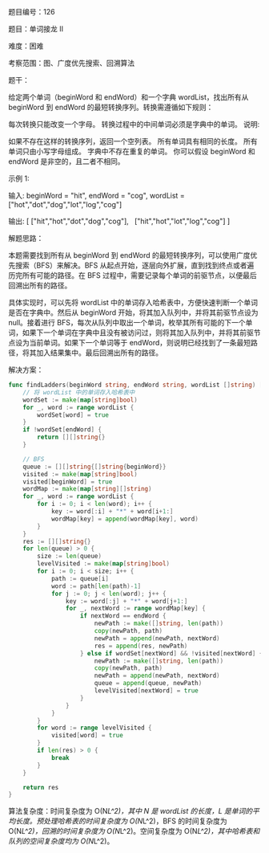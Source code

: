 题目编号：126

题目：单词接龙 II

难度：困难

考察范围：图、广度优先搜索、回溯算法

题干：

给定两个单词（beginWord 和 endWord）和一个字典 wordList，找出所有从 beginWord 到 endWord 的最短转换序列。转换需遵循如下规则：

每次转换只能改变一个字母。
转换过程中的中间单词必须是字典中的单词。
说明:

如果不存在这样的转换序列，返回一个空列表。
所有单词具有相同的长度。
所有单词只由小写字母组成。
字典中不存在重复的单词。
你可以假设 beginWord 和 endWord 是非空的，且二者不相同。

示例 1:

输入:
beginWord = "hit",
endWord = "cog",
wordList = ["hot","dot","dog","lot","log","cog"]

输出:
[
  ["hit","hot","dot","dog","cog"],
  ["hit","hot","lot","log","cog"]
]

解题思路：

本题需要找到所有从 beginWord 到 endWord 的最短转换序列，可以使用广度优先搜索（BFS）来解决。BFS 从起点开始，逐层向外扩展，直到找到终点或者遍历完所有可能的路径。在 BFS 过程中，需要记录每个单词的前驱节点，以便最后回溯出所有的路径。

具体实现时，可以先将 wordList 中的单词存入哈希表中，方便快速判断一个单词是否在字典中。然后从 beginWord 开始，将其加入队列中，并将其前驱节点设为 null。接着进行 BFS，每次从队列中取出一个单词，枚举其所有可能的下一个单词，如果下一个单词在字典中且没有被访问过，则将其加入队列中，并将其前驱节点设为当前单词。如果下一个单词等于 endWord，则说明已经找到了一条最短路径，将其加入结果集中。最后回溯出所有的路径。

解决方案：

```go
func findLadders(beginWord string, endWord string, wordList []string) [][]string {
    // 将 wordList 中的单词存入哈希表中
    wordSet := make(map[string]bool)
    for _, word := range wordList {
        wordSet[word] = true
    }
    if !wordSet[endWord] {
        return [][]string{}
    }

    // BFS
    queue := [][]string{[]string{beginWord}}
    visited := make(map[string]bool)
    visited[beginWord] = true
    wordMap := make(map[string][]string)
    for _, word := range wordList {
        for i := 0; i < len(word); i++ {
            key := word[:i] + "*" + word[i+1:]
            wordMap[key] = append(wordMap[key], word)
        }
    }
    res := [][]string{}
    for len(queue) > 0 {
        size := len(queue)
        levelVisited := make(map[string]bool)
        for i := 0; i < size; i++ {
            path := queue[i]
            word := path[len(path)-1]
            for j := 0; j < len(word); j++ {
                key := word[:j] + "*" + word[j+1:]
                for _, nextWord := range wordMap[key] {
                    if nextWord == endWord {
                        newPath := make([]string, len(path))
                        copy(newPath, path)
                        newPath = append(newPath, nextWord)
                        res = append(res, newPath)
                    } else if wordSet[nextWord] && !visited[nextWord] {
                        newPath := make([]string, len(path))
                        copy(newPath, path)
                        newPath = append(newPath, nextWord)
                        queue = append(queue, newPath)
                        levelVisited[nextWord] = true
                    }
                }
            }
        }
        for word := range levelVisited {
            visited[word] = true
        }
        if len(res) > 0 {
            break
        }
    }

    return res
}
```

算法复杂度：时间复杂度为 O(N*L^2)，其中 N 是 wordList 的长度，L 是单词的平均长度。预处理哈希表的时间复杂度为 O(N*L^2)，BFS 的时间复杂度为 O(N*L^2)，回溯的时间复杂度为 O(N*L^2)。空间复杂度为 O(N*L^2)，其中哈希表和队列的空间复杂度均为 O(N*L^2)。